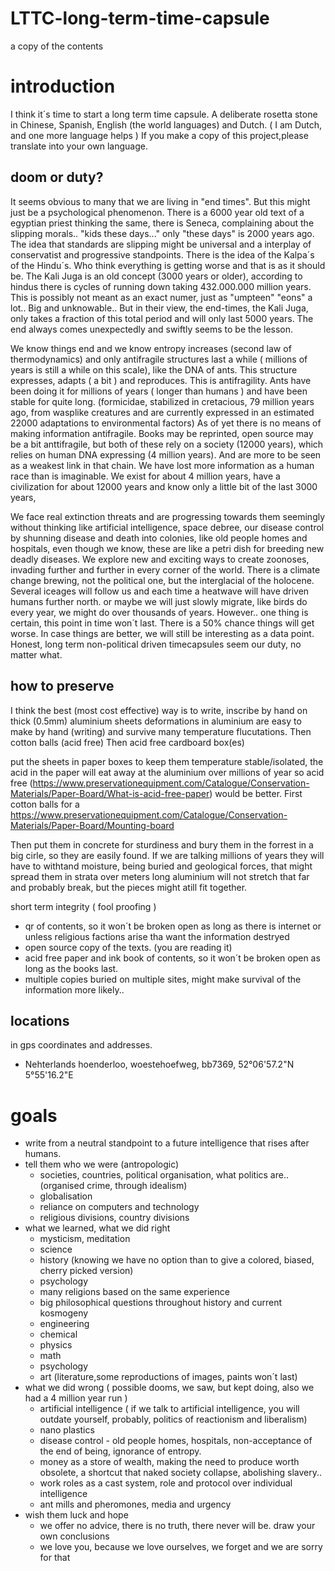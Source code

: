 # LTTC-long-term-time-capsule
a copy of the contents

# introduction
I think it´s time to start a long term time capsule.
A deliberate rosetta stone in Chinese, Spanish, English (the world languages) and Dutch. ( I am Dutch, and one more language helps )
If you make a copy of this project,please translate into your own language.

## doom or duty?
It seems obvious to many that we are living in "end times". But this might just be a psychological phenomenon.
There is a 6000 year old text of a egyptian priest thinking the same, there is Seneca, complaining
about the slipping morals.. "kids these days..." only "these days" is 2000 years ago. The idea that standards are slipping
might be universal and a interplay of conservatist and progressive standpoints. 
There is the idea of the Kalpa´s of the Hindu´s. 
Who think everything is getting worse and that is as it should be. 
The Kali Juga is an old concept (3000 years or older), according to hindus there is cycles of running down
taking 432.000.000 million years. This is possibly not meant as an exact numer, just as "umpteen" "eons" a lot..
Big and unknowable.. But in their view, the end-times, the Kali Juga, only takes a fraction of this total period and will only last 5000 years.
The end always comes unexpectedly and swiftly seems to be the lesson.

We know things end and we know entropy increases (second law of thermodynamics) and only antifragile structures last
a while ( millions of years is still a while on this scale), 
like the DNA of ants. This structure expresses, adapts ( a bit ) and reproduces. This is antifragility.
Ants have been doing it for millions of years ( longer than humans ) and have been stable for quite long. (formicidae, stabilized in cretacious, 79 million years ago, from wasplike creatures and are currently expressed in an estimated 22000 adaptations to environmental factors)
As of yet there is no means of making information antifragile.
Books may be reprinted, open source may be a bit anttifragile, but both of these rely on a society (12000 years), 
which relies on human DNA expressing (4 million years). And are more to be seen as a weakest link in that chain.
We have lost more information as a human race than is imaginable. We exist for about 4 million years, have a civilization for about 12000 years
and know only a little bit of the last 3000 years,

We face real extinction threats and are progressing towards them seemingly without thinking
like artificial intelligence, space debree, our disease control by shunning disease and death into colonies, like old people homes
and hospitals, even though we know, these are like a petri dish for breeding new deadly diseases. We explore
new and exciting ways to create zoonoses, invading further and further in every corner of the world.
There is a climate change brewing, not the political one, but the interglacial of the holocene.
Several iceages will follow us and each time a heatwave will have driven humans further north. or maybe we
will just slowly migrate, like birds do every year, we might do over thousands of years.
However.. one thing is certain, this point in time won´t last. There is a 50% chance things will get worse.
In case things are better, we will still be interesting as a data point.
Honest, long term non-political driven timecapsules seem our duty, no matter what.

## how to preserve
I think the best (most cost effective) way is to write, inscribe by hand on thick (0.5mm) aluminium sheets
deformations in aluminium are easy to make by hand (writing) and survive many temperature flucutations.
Then cotton balls (acid free)
Then acid free cardboard box(es)

put the sheets in paper boxes to keep them  temperature stable/isolated, the acid in the paper will eat away at the aluminium over millions of year so acid free (https://www.preservationequipment.com/Catalogue/Conservation-Materials/Paper-Board/What-is-acid-free-paper) would be better. First cotton balls for a https://www.preservationequipment.com/Catalogue/Conservation-Materials/Paper-Board/Mounting-board

Then put them in concrete for sturdiness and 
bury them in the forrest in a big cirle, so they are easily found. If we are talking millions of years
they will have to withtand moisture, being buried and geological forces, that might spread them in strata over meters long
aluminium will not stretch that far and probably break, but the pieces might atill fit together.

short term integrity ( fool proofing )
- qr of contents, so it won´t be broken open as long as there is internet or unless religious factions arise tha
want the information destryed
- open source copy of the texts. (you are reading it)
- acid free paper and ink book of contents, so it won´t be broken open as long as the books last.
- multiple copies buried on multiple sites, might make survival of the information more likely..
## locations
 in gps coordinates and addresses.
 - Nehterlands hoenderloo, woestehoefweg, bb7369, 52°06'57.2"N 5°55'16.2"E

# goals
- write from a neutral standpoint to a future intelligence that rises after humans.
- tell them who we were (antropologic)
   - societies, countries, political organisation, what politics are.. (organised crime, through idealism)
   - globalisation
   - reliance on computers and technology
   - religious divisions, country divisions
- what we learned, what we did right 
    - mysticism, meditation
    - science
    - history (knowing we have no option than to give a colored, biased, cherry picked version)
    - psychology
    - many religions based on the same experience
    - big philosophical questions throughout history and current kosmogeny
    - engineering
    - chemical
    - physics
    - math
    - psychology 
    - art (literature,some reproductions of images, paints won´t last)
- what we did wrong ( possible dooms, we saw, but kept doing, also we had a 4 million year run )
    - artificial intelligence ( if we talk to artificial intelligence, you will outdate yourself, probably, politics of reactionism and liberalism)
    - nano plastics
    - disease control - old people homes, hospitals, non-acceptance of the end of being, ignorance of entropy.
    - money as a store of wealth, making the need to produce worth obsolete, a shortcut that naked society collapse, abolishing slavery..
    - work roles as a cast system, role and protocol over individual intelligence
    - ant mills and pheromones, media and urgency
- wish them luck and hope
    - we offer no advice, there is no truth, there never will be. draw your own conclusions
    - we love you, because we love ourselves, we forget and we are sorry for that

